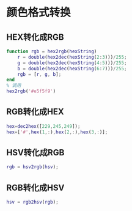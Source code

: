 # 颜色格式转换

## HEX转化成RGB

```matlab
function rgb = hex2rgb(hexString)
    r = double(hex2dec(hexString(2:3)))/255;
	g = double(hex2dec(hexString(4:5)))/255;
	b = double(hex2dec(hexString(6:7)))/255;
	rgb = [r, g, b];
end
% 调用
hex2rgb('#e5f5f9')
```

## RGB转化成HEX

```matlab
hex=dec2hex([229,245,249]);
hex=['#',hex(1,:),hex(2,:),hex(3,:)];
```

## HSV转化成RGB

```matlab
rgb = hsv2rgb(hsv);
```

## RGB转化成HSV

```matlab
hsv = rgb2hsv(rgb);
```

